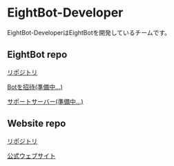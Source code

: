 # EightBot-Developer
EightBot-DeveloperはEightBotを開発しているチームです。
## EightBot repo
[リポジトリ](https://github.com/EightBot-Developer/EightBot)

[Botを招待(準備中...)]()

[サポートサーバー(準備中...)]()

## Website repo
[リポジトリ](https://github.com/EightBot-Developer/Website)

[公式ウェブサイト](https://eightbot-developer.github.io/Website/)
